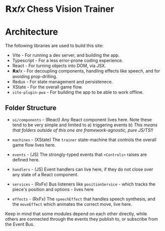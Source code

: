 # 𝗥𝘅𝑓𝑥 Chess Vision Trainer

# Architecture

The following libraries are used to build this site:

- Vite - For running a dev server, and building the app.
- Typescript - For a less error-prone coding experience.
- React - For turning objects into DOM, via JSX.
- 𝗥𝘅𝑓𝑥 - For decoupling components, handling effects like speech, and for avoiding prop-drilling.
- Redux - For state management and persistenece.
- XState - For the overall game flow.
- `vite-plugin-pwa` - For building the app to be able to work offline.

## Folder Structure

- `ui/components` - (React) Any React component lives here. Note these tend to be very simple and limited to a) triggering events b)  _This means that folders outside of this one are framework-agnostic, pure JS/TS!!_

- `machines` - (XState) The `trainer` state-machine that controls the overall game flow lives here.

- `events` - (JS) The strongly-typed events that `<Controls>` raises are defined here.

- `handlers` - (JS) Event handlers can live here, if they do not close over any state of a React component.

- `services` - (RxFx) Bus listeners like `positionService` - which tracks the piece's position and options - lives here

- `effects` - (RxFx) The `speechEffect` that handles speech synthesis, and the `moveEffect` which animates the correct move, live here.


Keep in mind that some modules depend on each other directly, while others are connected through the events they publish to, or subscribe from the Event Bus.
